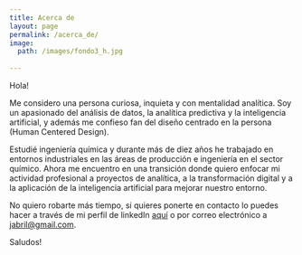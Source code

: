 ```yaml
---
title: Acerca de
layout: page
permalink: /acerca_de/
image: 
  path: /images/fondo3_h.jpg
  
---
```


Hola! 

Me considero una persona curiosa, inquieta y con mentalidad analítica. Soy un apasionado del análisis de datos, la analítica predictiva y la inteligencia artificial, y además me confieso fan del diseño centrado en la persona (Human Centered Design).   

Estudié ingeniería química y durante más de diez años he trabajado en entornos industriales en las áreas de producción e ingeniería en el sector químico. Ahora me encuentro en una transición donde quiero enfocar mi actividad profesional a proyectos de analítica, a la transformación digital y a la aplicación de la inteligencia artificial para mejorar nuestro entorno.

No quiero robarte más tiempo, si quieres ponerte en contacto lo puedes hacer a través de mi perfil de linkedIn [aquí](https://bit.ly/3gHQhwL) o por correo electrónico a <jabril@gmail.com>.

Saludos!
